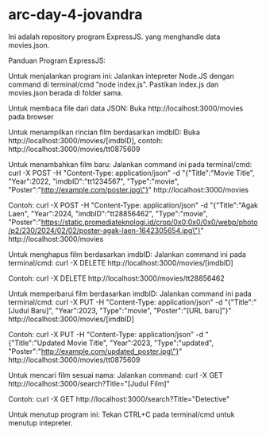 # arc-day-4-jovandra
Ini adalah repository program ExpressJS. yang menghandle data movies.json.

Panduan Program ExpressJS:

Untuk menjalankan program ini:
Jalankan intepreter Node.JS dengan command di terminal/cmd "node index.js". Pastikan index.js dan movies.json berada di folder sama.

Untuk membaca file dari data JSON:
Buka http://localhost:3000/movies pada browser

Untuk menampilkan rincian film berdasarkan imdbID:
Buka http://localhost:3000/movies/[imdbID], contoh: http://localhost:3000/movies/tt0875609

Untuk menambahkan film baru:
Jalankan command ini pada terminal/cmd:
curl -X POST -H "Content-Type: application/json" -d "{\"Title\":\"Movie Title\", \"Year\":2022, \"imdbID\":\"tt1234567\", \"Type\":\"movie\", \"Poster\":\"http://example.com/poster.jpg\"}" http://localhost:3000/movies

Contoh:
curl -X POST -H "Content-Type: application/json" -d "{\"Title\":\"Agak Laen\", \"Year\":2024, \"imdbID\":\"tt28856462\", \"Type\":\"movie\", \"Poster\":\"https://static.promediateknologi.id/crop/0x0:0x0/0x0/webp/photo/p2/230/2024/02/02/poster-agak-laen-1642305654.jpg\"}" http://localhost:3000/movies

Untuk menghapus film berdasarkan imdbID:
Jalankan command ini pada terminal/cmd:
curl -X DELETE http://localhost:3000/movies/[imdbID]

Contoh:
curl -X DELETE http://localhost:3000/movies/tt28856462

Untuk memperbarui film berdasarkan imdbID:
Jalankan command ini pada terminal/cmd:
curl -X PUT -H "Content-Type: application/json" -d "{\"Title\":\"[Judul Baru]\", \"Year\":2023, \"Type\":\"movie\", \"Poster\":\"[URL baru]"}" http://localhost:3000/movies/[imdbID]

Contoh:
curl -X PUT -H "Content-Type: application/json" -d "{\"Title\":\"Updated Movie Title\", \"Year\":2023, \"Type\":\"updated\", \"Poster\":\"http://example.com/updated_poster.jpg\"}" http://localhost:3000/movies/tt0875609

Untuk mencari film sesuai nama:
Jalankan command:
curl -X GET http://localhost:3000/search?Title="[Judul Film]"

Contoh:
curl -X GET http://localhost:3000/search?Title="Detective"

Untuk menutup program ini:
Tekan CTRL+C pada terminal/cmd untuk menutup intepreter.
